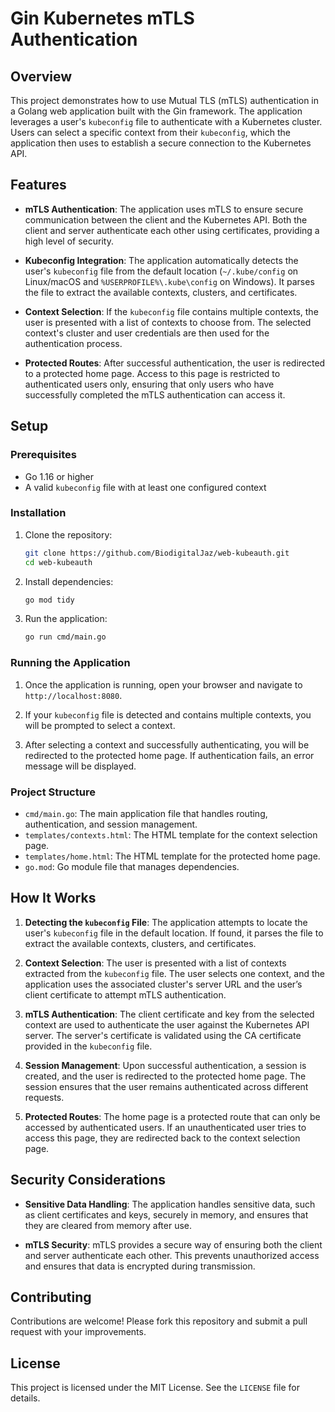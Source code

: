 # Gin Kubernetes mTLS Authentication

## Overview

This project demonstrates how to use Mutual TLS (mTLS) authentication in a Golang web application built with the Gin framework. The application leverages a user's `kubeconfig` file to authenticate with a Kubernetes cluster. Users can select a specific context from their `kubeconfig`, which the application then uses to establish a secure connection to the Kubernetes API.

## Features

- **mTLS Authentication**: The application uses mTLS to ensure secure communication between the client and the Kubernetes API. Both the client and server authenticate each other using certificates, providing a high level of security.
  
- **Kubeconfig Integration**: The application automatically detects the user's `kubeconfig` file from the default location (`~/.kube/config` on Linux/macOS and `%USERPROFILE%\.kube\config` on Windows). It parses the file to extract the available contexts, clusters, and certificates.

- **Context Selection**: If the `kubeconfig` file contains multiple contexts, the user is presented with a list of contexts to choose from. The selected context's cluster and user credentials are then used for the authentication process.

- **Protected Routes**: After successful authentication, the user is redirected to a protected home page. Access to this page is restricted to authenticated users only, ensuring that only users who have successfully completed the mTLS authentication can access it.

## Setup

### Prerequisites

- Go 1.16 or higher
- A valid `kubeconfig` file with at least one configured context

### Installation

1. Clone the repository:

    ```bash
    git clone https://github.com/BiodigitalJaz/web-kubeauth.git
    cd web-kubeauth
    ```

2. Install dependencies:

    ```bash
    go mod tidy
    ```

3. Run the application:

    ```bash
    go run cmd/main.go
    ```

### Running the Application

1. Once the application is running, open your browser and navigate to `http://localhost:8080`.

2. If your `kubeconfig` file is detected and contains multiple contexts, you will be prompted to select a context. 

3. After selecting a context and successfully authenticating, you will be redirected to the protected home page. If authentication fails, an error message will be displayed.

### Project Structure

- `cmd/main.go`: The main application file that handles routing, authentication, and session management.
- `templates/contexts.html`: The HTML template for the context selection page.
- `templates/home.html`: The HTML template for the protected home page.
- `go.mod`: Go module file that manages dependencies.

## How It Works

1. **Detecting the `kubeconfig` File**: The application attempts to locate the user's `kubeconfig` file in the default location. If found, it parses the file to extract the available contexts, clusters, and certificates.

2. **Context Selection**: The user is presented with a list of contexts extracted from the `kubeconfig` file. The user selects one context, and the application uses the associated cluster's server URL and the user’s client certificate to attempt mTLS authentication.

3. **mTLS Authentication**: The client certificate and key from the selected context are used to authenticate the user against the Kubernetes API server. The server's certificate is validated using the CA certificate provided in the `kubeconfig` file.

4. **Session Management**: Upon successful authentication, a session is created, and the user is redirected to the protected home page. The session ensures that the user remains authenticated across different requests.

5. **Protected Routes**: The home page is a protected route that can only be accessed by authenticated users. If an unauthenticated user tries to access this page, they are redirected back to the context selection page.

## Security Considerations

- **Sensitive Data Handling**: The application handles sensitive data, such as client certificates and keys, securely in memory, and ensures that they are cleared from memory after use.
  
- **mTLS Security**: mTLS provides a secure way of ensuring both the client and server authenticate each other. This prevents unauthorized access and ensures that data is encrypted during transmission.

## Contributing

Contributions are welcome! Please fork this repository and submit a pull request with your improvements.

## License

This project is licensed under the MIT License. See the `LICENSE` file for details.